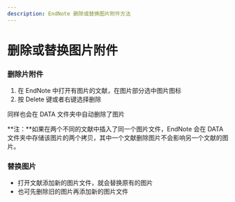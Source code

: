 ```yaml
---
description: EndNote 删除或替换图片附件方法
---
```


# 删除或替换图片附件

### 删除片附件

1. 在 EndNote 中打开有图片的文献，在图片部分选中图片图标
2. 按 Delete 键或者右键选择删除

同样也会在 DATA 文件夹中自动删除了图片

**注：**如果在两个不同的文献中插入了同一个图片文件，EndNote 会在 DATA 文件夹中存储该图片的两个拷贝，其中一个文献删除图片不会影响另一个文献的图片。

### 替换图片

* 打开文献添加新的图片文件，就会替换原有的图片
* 也可先删除旧的图片再添加新的图片文件

